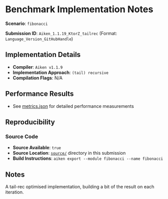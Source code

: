 # Benchmark Implementation Notes

**Scenario**: `fibonacci`

**Submission ID**: `Aiken_1.1.19_KtorZ_tailrec` (Format: `Language_Version_GitHubHandle`)

## Implementation Details

- **Compiler**: `Aiken v1.1.9`
- **Implementation Approach**: `(tail) recursive`
- **Compilation Flags**: N/A

## Performance Results

- See [metrics.json](metrics.json) for detailed performance measurements

## Reproducibility

### Source Code

- **Source Available**: `true`
- **Source Location**: [`source/`](./source/lib/fibonacci.ak) directory in this submission
- **Build Instructions**: `aiken export --module fibonacci --name fibonacci`

## Notes

A tail-rec optimised implementation, building a bit of the result on each iteration.
